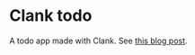 Clank todo
==========

A todo app made with Clank. See [this blog post](http://getclank.com/blog/2013/07/building-a-simple-app/).
